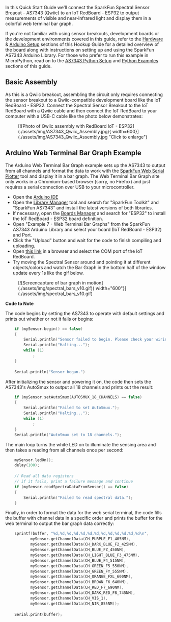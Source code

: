 In this Quick Start Guide we'll connect the SparkFun Spectral Sensor Breaout - AS7343 (Qwiic) to an IoT RedBoard - ESP32 to output measurements of visible and near-infrared light and display them in a colorful web terminal bar graph.

If you're not familiar with using sensor breakouts, development boards or the development environments covered in this guide, refer to the [Hardware](./hardware_overview.md) & [Arduino Setup](./arduino_setup.md) sections of this Hookup Guide for a detailed overview of the board along with instructions on setting up and using the SparkFun AS7343 Arduino Library. For those who prefer to run this example in MicroPython, read on to the [AS7343 Python Setup](./micropython_setup.md) and [Python Examples](./micropython_examples.md) sections of this guide.

## Basic Assembly

As this is a Qwiic breakout, assembling the circuit only requires connecting the sensor breakout to a Qwiic-compatible development board like the IoT RedBoard - ESP32. Connect the Spectral Sensor Breakout to the IoT RedBoard with a Qwiic cable and then connect the IoT RedBoard to your computer with a USB-C cable like the photo below demonstrates:

<figure markdown>
[![Photo of Qwiic assembly with RedBoard IoT - ESP32](./assets/img/AS7343_Qwiic_Assembly.jpg){ width=600}](./assets/img/AS7343_Qwiic_Assembly.jpg "Click to enlarge")
</figure>

## Arduino Web Terminal Bar Graph Example

The Arduino Web Terminal Bar Graph example sets up the AS7343 to output from all channels and format the data to work with the [SparkFun Web Serial Plotter](https://docs.sparkfun.com/SparkFun_WebSerialPlotter/) tool and display it in a bar graph. The Web Terminal Bar Graph site only works in a Chromium-based browser (sorry, no Firefox) and just requires a serial connection over USB to your microcontroller.

* Open the [Arduino IDE](https://docs.arduino.cc/software/ide-v2/tutorials/getting-started-ide-v2/)
* Open the [Library Manager](https://docs.arduino.cc/software/ide-v1/tutorials/installing-libraries/) tool and search for "SparkFun Toolkit" and "SparkFun AS7343" and install the latest versions of both libraries.
* If necessary, open the [Boards Manager](https://docs.arduino.cc/software/ide-v2/tutorials/ide-v2-board-manager/) and search for "ESP32" to install the IoT RedBoard - ESP32 board definition.
* Open "Example 7 - Web Terminal Bar Graphs" from the SparkFun AS7343 Arduino Library and select your board (IoT RedBoard - ESP32) and Port.
* Click the "Upload" button and wait for the code to finish compiling and uploading.
* Open [this link](https://docs.sparkfun.com/SparkFun_WebSerialPlotter/) in a browser and select the COM port of the IoT RedBoard.
* Try moving the Spectral Sensor around and pointing it at different objects/colors and watch the Bar Graph in the bottom half of the window update every 1s like the gif below.

<figure markdown>
[![Screencapture of bar graph in motion](./assets/img/spectral_bars_v10.gif){ width="600"}](./assets/img/spectral_bars_v10.gif)
</figure>

**Code to Note**

The code begins by setting the AS7343 to operate with default settings and prints out whether or not it fails or begins:

```c++
    if (mySensor.begin() == false)
    {
        Serial.println("Sensor failed to begin. Please check your wiring!");
        Serial.println("Halting...");
        while (1)
            ;
    }

    Serial.println("Sensor began.")
```

After initializing the sensor and powering it on, the code then sets the AS7343's AutoSmux to output all 18 channels and prints out the result:

```c++
    if (mySensor.setAutoSmux(AUTOSMUX_18_CHANNELS) == false)
    {
        Serial.println("Failed to set AutoSmux.");
        Serial.println("Halting...");
        while (1)
            ;
    }
    Serial.println("AutoSmux set to 18 channels.");
```

The main loop turns the white LED on to illuminate the sensing area and then takes a reading from all channels once per second:

```c++
    mySensor.ledOn();
    delay(100);

    // Read all data registers
    // if it fails, print a failure message and continue
    if (mySensor.readSpectraDataFromSensor() == false)
    {
        Serial.println("Failed to read spectral data.");
    }
```

Finally, in order to format the data for the web serial terminal, the code fills the buffer with channel data in a specific order and prints the buffer for the web terminal to output the bar graph data correctly:

```c++
    sprintf(buffer, "%d,%d,%d,%d,%d,%d,%d,%d,%d,%d,%d,%d,%d\n",
           mySensor.getChannelData(CH_PURPLE_F1_405NM),
           mySensor.getChannelData(CH_DARK_BLUE_F2_425NM),
           mySensor.getChannelData(CH_BLUE_FZ_450NM),
           mySensor.getChannelData(CH_LIGHT_BLUE_F3_475NM),
           mySensor.getChannelData(CH_BLUE_F4_515NM),
           mySensor.getChannelData(CH_GREEN_F5_550NM),
           mySensor.getChannelData(CH_GREEN_FY_555NM),
           mySensor.getChannelData(CH_ORANGE_FXL_600NM),
           mySensor.getChannelData(CH_BROWN_F6_640NM),
           mySensor.getChannelData(CH_RED_F7_690NM),
           mySensor.getChannelData(CH_DARK_RED_F8_745NM),
           mySensor.getChannelData(CH_VIS_1),
           mySensor.getChannelData(CH_NIR_855NM));

    Serial.print(buffer);
```